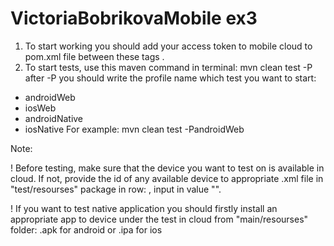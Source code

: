 # VictoriaBobrikovaMobile ex3
1. To start working you should add your access token to mobile cloud to pom.xml file between these tags <token></token>.
2. To start tests, use this maven command in terminal:
mvn clean test -P
after -P you should write the profile name which test you want to start:
- androidWeb
- iosWeb
- androidNative
- iosNative
For example: mvn clean test -PandroidWeb

Note:

! Before testing, make sure that the device you want to test on is available in cloud. 
If not, provide the id of any available device to appropriate .xml file in "test/resourses" package in row: <parameter name="udid" value=""/>, input in value "".

! If you want to test native application you should firstly install an appropriate app to device under the test in cloud from "main/resourses" folder:
.apk for android or .ipa for ios

